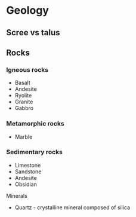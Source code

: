 # Geology

## Scree vs talus

## Rocks

### Igneous rocks

- Basalt
- Andesite
- Ryolite
- Granite
- Gabbro

### Metamorphic rocks

- Marble

### Sedimentary rocks

- Limestone
- Sandstone
- Andesite
- Obsidian

Minerals

- Quartz - crystalline mineral composed of silica
